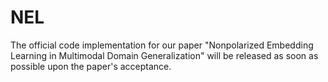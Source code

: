 # NEL
The official code implementation for our paper "Nonpolarized Embedding Learning in Multimodal Domain Generalization" will be released as soon as possible upon the paper's acceptance.
